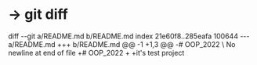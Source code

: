 # -> git diff
diff --git a/README.md b/README.md
index 21e60f8..285eafa 100644
--- a/README.md
+++ b/README.md
@@ -1 +1,3 @@
-# OOP_2022
\ No newline at end of file
+# OOP_2022
+
+it\'s test project
